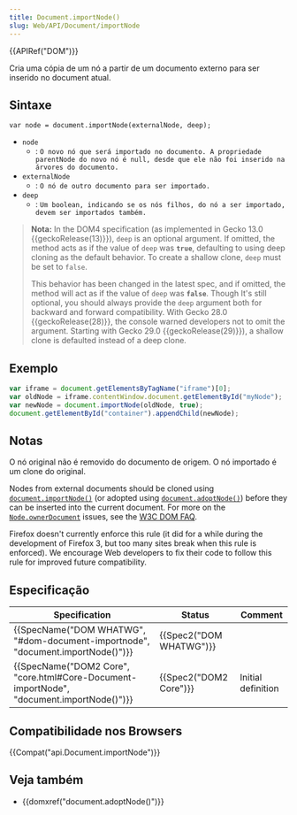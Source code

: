 ```yaml
---
title: Document.importNode()
slug: Web/API/Document/importNode
---
```


{{APIRef("DOM")}}

Cria uma cópia de um nó a partir de um documento externo para ser inserido no document atual.

## Sintaxe

```
var node = document.importNode(externalNode, deep);
```

- `node`
  - : `O novo nó que será importado no documento. A propriedade parentNode do novo nó é null, desde que ele não foi inserido na árvores do documento.`
- `externalNode`
  - : `O nó de outro documento para ser importado.`
- `deep`
  - : `Um boolean, indicando se os nós filhos, do nó a ser importado, devem ser importados também.`

> **Nota:** In the DOM4 specification (as implemented in Gecko 13.0 {{geckoRelease(13)}}), `deep` is an optional argument. If omitted, the method acts as if the value of `deep` was **`true`**, defaulting to using deep cloning as the default behavior. To create a shallow clone, `deep` must be set to `false`.
>
> This behavior has been changed in the latest spec, and if omitted, the method will act as if the value of `deep` was **`false`**. Though It's still optional, you should always provide the `deep` argument both for backward and forward compatibility. With Gecko 28.0 {{geckoRelease(28)}}, the console warned developers not to omit the argument. Starting with Gecko 29.0 {{geckoRelease(29)}}), a shallow clone is defaulted instead of a deep clone.

## Exemplo

```js
var iframe = document.getElementsByTagName("iframe")[0];
var oldNode = iframe.contentWindow.document.getElementById("myNode");
var newNode = document.importNode(oldNode, true);
document.getElementById("container").appendChild(newNode);
```

## Notas

O nó original não é removido do documento de origem. O nó importado é um clone do original.

Nodes from external documents should be cloned using [`document.importNode()`](/pt-BR/docs/Web/API/Document/importNode) (or adopted using [`document.adoptNode()`](/pt-BR/docs/Web/API/Document/adoptNode)) before they can be inserted into the current document. For more on the [`Node.ownerDocument`](/pt-BR/docs/Web/API/Node/ownerDocument) issues, see the [W3C DOM FAQ](http://www.w3.org/DOM/faq.html#ownerdoc).

Firefox doesn't currently enforce this rule (it did for a while during the development of Firefox 3, but too many sites break when this rule is enforced). We encourage Web developers to fix their code to follow this rule for improved future compatibility.

## Especificação

| Specification                                                                                                        | Status                           | Comment            |
| -------------------------------------------------------------------------------------------------------------------- | -------------------------------- | ------------------ |
| {{SpecName("DOM WHATWG", "#dom-document-importnode", "document.importNode()")}}             | {{Spec2("DOM WHATWG")}} |                    |
| {{SpecName("DOM2 Core", "core.html#Core-Document-importNode", "document.importNode()")}} | {{Spec2("DOM2 Core")}}     | Initial definition |

## Compatibilidade nos Browsers

{{Compat("api.Document.importNode")}}

## Veja também

- {{domxref("document.adoptNode()")}}
